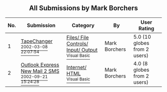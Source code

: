 ﻿<div align="center">

## All Submissions by Mark Borchers

</div>

No.  | Submission | Category | By   | User Rating
---- | ---------- | -------- | ---- | -----------
1 | [TapeChanger<br /><sup>2002-03-08 22:07:54</sup>](https://github.com/Planet-Source-Code/mark-borchers-tapechanger__1-32454) | [Files/ File Controls/ Input/ Output<br /><sup>Visual Basic</sup>](../ByCategory/files-file-controls-input-output__1-3.md) | Mark Borchers | 5.0 (10 globes from 2 users)
2 | [Outlook Express New Mail 2 SMS<br /><sup>2002-09-21 15:24:28</sup>](https://github.com/Planet-Source-Code/mark-borchers-outlook-express-new-mail-2-sms__1-39243) | [Internet/ HTML<br /><sup>Visual Basic</sup>](../ByCategory/internet-html__1-34.md) | Mark Borchers | 4.0 (8 globes from 2 users)
